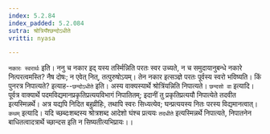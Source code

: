 ```yaml
---
index: 5.2.84
index_padded: 5.2.084
sutra: श्रोत्रियँश्छन्दोऽधीते
vritti: nyasa

---
```

`नकारः स्वरार्थः` इति। ननु च नकार इद् यस्य तर्स्मिन्निति परतः स्वर उच्यते, न च समुदायानुबन्धे नकारे नित्परत्वमस्ति? नैष दोषः; न एवेत् नित्, तत्पुरुषोऽयम्। तेन नकार इत्सञ्ज्ञे परतः पूर्वस्य स्वरो भविष्यति। किं पुनरत्र निपात्यते? इत्याह--`छन्दोऽधीते` इति। अस्य वाक्यस्यार्थे श्रोत्रिंयन्निति निपात्यते। `छन्दसो वा` इत्यादि। पूर्वत्र वाक्यार्थे पदमविद्यमानप्रकृतिप्रत्ययविभागं निपातितम्; इदानीं तु प्रकृतिप्रत्ययौ निपात्येते तदवीत इत्यस्मिन्नर्थे। अत्र यद्यपि निदित बहुव्रीहिः, तथापि स्वरः सिध्यत्येव; घन्प्रत्ययस्य नितः परस्य विद्यमानत्वात्।
`कथम्` इत्यादि। यदि च्छब्दःशब्दस्य श्रोत्रशब्द आदेशो घंश्च प्रत्ययः `तदधीते` इत्यस्मिन्नर्थे निपात्यते, निपातनेन बाधितत्वादत्रार्थे च्छान्दस इति न सिष्यतीत्यभिप्रायः।।